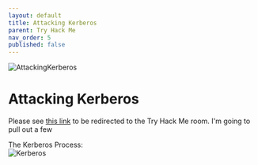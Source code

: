 ```yaml
---
layout: default
title: Attacking Kerberos
parent: Try Hack Me
nav_order: 5
published: false
---
```

![AttackingKerberos](https://i.imgur.com/mtrLoXe.png)
# Attacking Kerberos
Please see [this link](https://tryhackme.com/room/attackingkerberos) to be redirected to the Try Hack Me room. I'm going to pull out a few 

The Kerberos Process:  
![Kerberos](https://i.imgur.com/VRr2B6w.png)